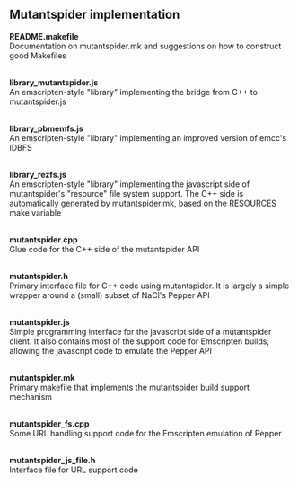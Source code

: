 <h2>Mutantspider implementation</h2>

<b>README.makefile</b><br>
Documentation on mutantspider.mk and suggestions on how to construct good Makefiles<br><br>

<b>library_mutantspider.js</b><br>
An emscripten-style "library" implementing the bridge from C++ to mutantspider.js<br><br>

<b>library_pbmemfs.js</b><br>
An emscripten-style "library" implementing an improved version of emcc's IDBFS<br><br>

<b>library_rezfs.js</b><br>
An emscripten-style "library" implementing the javascript side of mutantspider's "resource"
file system support.  The C++ side is automatically generated by mutantspider.mk, based on
the RESOURCES make variable<br><br>

<b>mutantspider.cpp</b><br>
Glue code for the C++ side of the mutantspider API<br><br>

<b>mutantspider.h</b><br>
Primary interface file for C++ code using mutantspider.  It is largely a simple wrapper
around a (small) subset of NaCl's Pepper API<br><br>

<b>mutantspider.js</b><br>
Simple programming interface for the javascript side of a mutantspider client.  It also
contains most of the support code for Emscripten builds, allowing the javascript code to
emulate the Pepper API<br><br>

<b>mutantspider.mk</b><br>
Primary makefile that implements the mutantspider build support mechanism<br><br>

<b>mutantspider_fs.cpp</b><br>
Some URL handling support code for the Emscripten emulation of Pepper<br><br>

<b>mutantspider_js_file.h</b><br>
Interface file for URL support code